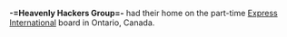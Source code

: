 **-=Heavenly Hackers Group=-** had their home on the part-time [Express International](https://demozoo.org/bbs/12585/) board in Ontario, Canada.